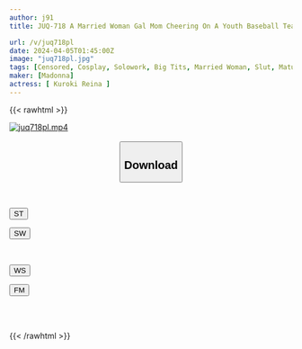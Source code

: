 ```yaml
---
author: j91
title: JUQ-718 A Married Woman Gal Mom Cheering On A Youth Baseball Team. Encouraging Dirty Talk Cheer Sex That Keeps Getting Squeezed After The Game. Reina Kuroki

url: /v/juq718pl
date: 2024-04-05T01:45:00Z
image: "juq718pl.jpg"
tags: [Censored, Cosplay, Solowork, Big Tits, Married Woman, Slut, Mature Woman	]
maker: [Madonna]
actress: [ Kuroki Reina ]
---
```



{{< rawhtml >}}

<div class="video" data-videoid="JpjQQpkzY3sjlX0">
    <a href="javascript:;">
        <img src="/v/juq718pl/juq718pl.jpg" width="WIDTH" height="HEIGHT" alt="juq718pl.mp4" loading="lazy">
    </a>
</div>

<script type="text/javascript" src="https://j91.asia/asset/on-demand-st.js"></script>

<br>
  <link rel="stylesheet" href="https://j91.asia/asset/bs5.css">
  
  <center>
  <button class="btn btn-primary" type="button" data-bs-toggle="collapse" data-bs-target=".multi-collapse" aria-expanded="false" aria-controls="multiCollapseExample1 multiCollapseExample2"><h2>Download</h2></button></center>
</p>
<div class="row">
  <div class="col">
    <div class="collapse multi-collapse" id="multiCollapseExample1">
      <div class="card card-body">
	      	      <br>
<div class="buttons">  
<p><a href="https://streamtape.to/v/JpjQQpkzY3sjlX0" target="_blank"><button class="btn-hover color-3"><i class="fa fa-download"></i> ST</button></a></p>
<p><a href="https://asnwish.com/kcdttegjn5kd" target="_blank"><button class="btn-hover color-2"><i class="fa fa-download"></i> SW</button></a></p></div>
    </div>
  </div>
</div>
  <div class="col">
    <div class="collapse multi-collapse" id="multiCollapseExample2">
      <div class="card card-body">
	      <br>
<div class="buttons">
<p><a href="https://wolfstream.tv/zhxwwmsp0ssk"><button class="btn-hover color-9"><i class="fa fa-download"></i> WS</button></a></p>
<p><a href="https://filemoon.sx/d/iqwe8yqmnayr"><button class="btn-hover color-8"><i class="fa fa-download"></i> FM</button></a></p></div>
<br><br>
      </div>
    </div>
  </div>
</div>

{{< /rawhtml >}}